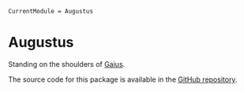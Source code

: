 ```@meta
CurrentModule = Augustus
```

# Augustus

Standing on the shoulders of [Gaius](https://github.com/MasonProtter/Gaius.jl).

The source code for this package is available in the [GitHub repository](https://github.com/JuliaLinearAlgebra/Augustus.jl).
